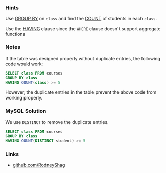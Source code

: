 ### Hints

Use [GROUP BY](https://www.w3schools.com/sql/sql_groupby.asp) on `class` and find the [COUNT](https://www.w3schools.com/sql/sql_count_avg_sum.asp) of students in each `class`.

Use the [HAVING](https://www.w3schools.com/sql/sql_having.asp) clause since the `WHERE` clause doesn't support aggregate functions

### Notes

If the table was designed properly without duplicate entries, the following code would work:

```sql
SELECT class FROM courses
GROUP BY class
HAVING COUNT(class) >= 5
```

However, the duplicate entries in the table prevent the above code from working properly.

### MySQL Solution

We use `DISTINCT` to remove the duplicate entries.

```sql
SELECT class FROM courses
GROUP BY class
HAVING COUNT(DISTINCT student) >= 5
```

### Links

- [github.com/RodneyShag](https://github.com/RodneyShag)
